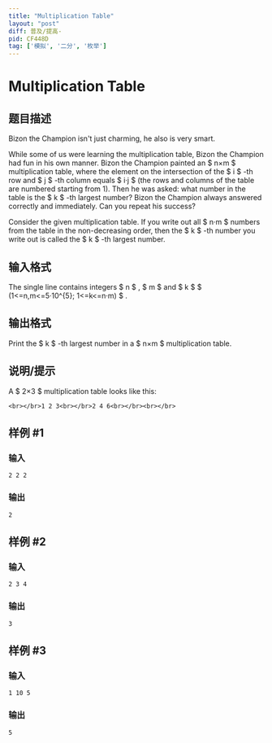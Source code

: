 ```yaml
---
title: "Multiplication Table"
layout: "post"
diff: 普及/提高-
pid: CF448D
tag: ['模拟', '二分', '枚举']
---
```


# Multiplication Table

## 题目描述

Bizon the Champion isn't just charming, he also is very smart.

While some of us were learning the multiplication table, Bizon the Champion had fun in his own manner. Bizon the Champion painted an $ n×m $ multiplication table, where the element on the intersection of the $ i $ -th row and $ j $ -th column equals $ i·j $ (the rows and columns of the table are numbered starting from 1). Then he was asked: what number in the table is the $ k $ -th largest number? Bizon the Champion always answered correctly and immediately. Can you repeat his success?

Consider the given multiplication table. If you write out all $ n·m $ numbers from the table in the non-decreasing order, then the $ k $ -th number you write out is called the $ k $ -th largest number.

## 输入格式

The single line contains integers $ n $ , $ m $ and $ k $ $ (1<=n,m<=5·10^{5}; 1<=k<=n·m) $ .

## 输出格式

Print the $ k $ -th largest number in a $ n×m $ multiplication table.

## 说明/提示

A $ 2×3 $ multiplication table looks like this:

`<br></br>1 2 3<br></br>2 4 6<br></br><br></br>`

## 样例 #1

### 输入

```
2 2 2

```

### 输出

```
2

```

## 样例 #2

### 输入

```
2 3 4

```

### 输出

```
3

```

## 样例 #3

### 输入

```
1 10 5

```

### 输出

```
5

```

